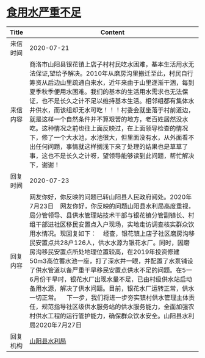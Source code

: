 # <a href="http://www.shangluo.gov.cn/zmhd/ldxxxx.jsp?urltype=leadermail.LeaderMailContentUrl&wbtreeid=1112&leadermailid=6220">食用水严重不足</a>
|Title|Content|
|:---:|---|
|来信时间|2020-07-21|
|来信内容|商洛市山阳县银花镇上店子村村民吃水困难，基本生活用水无法保证,望给予解决。2010年从磨房沟里搬迁至此，村民自行筹资从后边山里疏通自来水，近年来由于山里逐渐干涸，每到夏季秋季便用水困难。我们的基本的生活用水需求也无法保证，也不是长久之计不足以维持基本生活。相邻组都有集体水井供水，而该组却无水可吃！！！村委会就坐落于村前道边，就是这样一个自然条件并不算艰苦的地方，老百姓居然没水吃。这种情况之前也往上面反映过，在上面领导检查的情况下，修了一个大水池，水池很大，但里面没有水，从外面看不出任何问题，事情就这样搁浅下来了处理的结果也是草草了事，这也不是长久之计呀，望领导能够读到此问题，帮忙解决下，谢谢！|
|回复时间|2020-07-23|
|回复内容|网友你好，你反映的问题已转山阳县人民政府阅处。2020年7月23日    网友你好，你反映的问题山阳县水利局高度重视，局分管领导、县供水管理站技术干部与银花镇分管副镇长、村组干部进社区移民安置点入户现场，实地走访调查核实群众饮用水情况。现回复如下：    经查，银花镇上店子社区磨房沟移民安置点共28户126人，供水水源为银花水厂。同时，因磨房沟移民安置点所处地理位置较高，在2019年投资修建50m3高位蓄水池一座，打了深水井一眼，并配置了水泵铺设了供水管道以备严重干旱移民安置点供水不足的问题。在5一6月份干旱时，银花水厂出现水量不足，已由村级供水站启动备用水源，解决了供水问题。目前，银花水厂运转正常，供水一切正常。    下一步，我们将进一步夯实镇村供水管理主体责任，规范指导社区级供水服务站的供水服务能力，全面加强农村供水工程的运行管护能力，确保群众饮水安全。山阳县水利局2020年7月27日|
|回复机构|<a href="../../categories/agencies/山阳县水利局.md">山阳县水利局</a>|